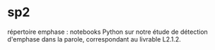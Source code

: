 # sp2

répertoire emphase : notebooks Python sur notre étude de détection d'emphase dans la parole, correspondant au livrable L2.1.2. 
